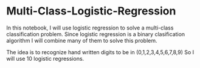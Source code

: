 # Multi-Class-Logistic-Regression

In this notebook, I will use logistic regression to solve a multi-class classification problem. Since logistic regression is a binary clasification algorithm I will combine many of them to solve this problem.

The idea is to recognize hand written digits to be in (0,1,2,3,4,5,6,7,8,9) So I will use 10 logistic regressions.
